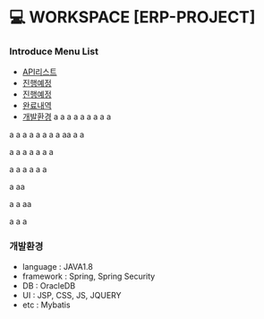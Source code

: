 # :computer: WORKSPACE [ERP-PROJECT]

### Introduce Menu List

 * [API리스트](#리스트)
 * [진행예정](#진행예정)
 * [진행예정](#개발이슈)
 * [완료내역](#완료내역)
 * [개발환경](#개발환경)
 a
 a
 a
 a
 a
 a
 a
 a
 a
 
 a
 a
 a
 a
 a
 a
 a
 a
 aa
 a
 a
 
 a
 a
 a
 a
 a
 a
 a
 
 a
 a
 a
 a
 a
 a
 
 a
 aa
 
 a
 a
 aa
 
 a
 a
 a
 
 
 ### 개발환경
  - language : JAVA1.8
  - framework : Spring, Spring Security
  - DB : OracleDB
  - UI : JSP, CSS, JS, JQUERY
  - etc : Mybatis
